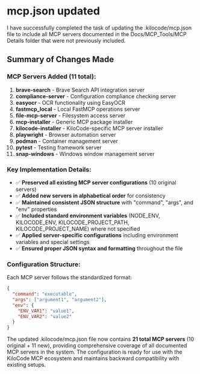 # mcp.json updated

I have successfully completed the task of updating the .kilocode/mcp.json file to include all MCP servers documented in the Docs/MCP_Tools/MCP Details folder that were not previously included.

## Summary of Changes Made

### MCP Servers Added (11 total):

1. **brave-search** - Brave Search API integration server
2. **compliance-server** - Configuration compliance checking server
3. **easyocr** - OCR functionality using EasyOCR
4. **fastmcp_local** - Local FastMCP operations server
5. **file-mcp-server** - Filesystem access server
6. **mcp-installer** - Generic MCP package installer
7. **kilocode-installer** - KiloCode-specific MCP server installer
8. **playwright** - Browser automation server
9. **podman** - Container management server
10. **pytest** - Testing framework server
11. **snap-windows** - Windows window management server

### Key Implementation Details:

- ✅ **Preserved all existing MCP server configurations** (10 original servers)
- ✅ **Added new servers in alphabetical order** for consistency
- ✅ **Maintained consistent JSON structure** with "command", "args", and "env" properties
- ✅ **Included standard environment variables** (NODE_ENV, KILOCODE_ENV, KILOCODE_PROJECT_PATH, KILOCODE_PROJECT_NAME) where not specified
- ✅ **Applied server-specific configurations** including environment variables and special settings
- ✅ **Ensured proper JSON syntax and formatting** throughout the file

### Configuration Structure:

Each MCP server follows the standardized format:

```json
{
  "command": "executable",
  "args": ["argument1", "argument2"],
  "env": {
    "ENV_VAR1": "value1",
    "ENV_VAR2": "value2"
  }
}
```

The updated .kilocode/mcp.json file now contains **21 total MCP servers** (10 original + 11 new), providing comprehensive coverage of all documented MCP servers in the system. The configuration is ready for use with the KiloCode MCP ecosystem and maintains backward compatibility with existing setups.